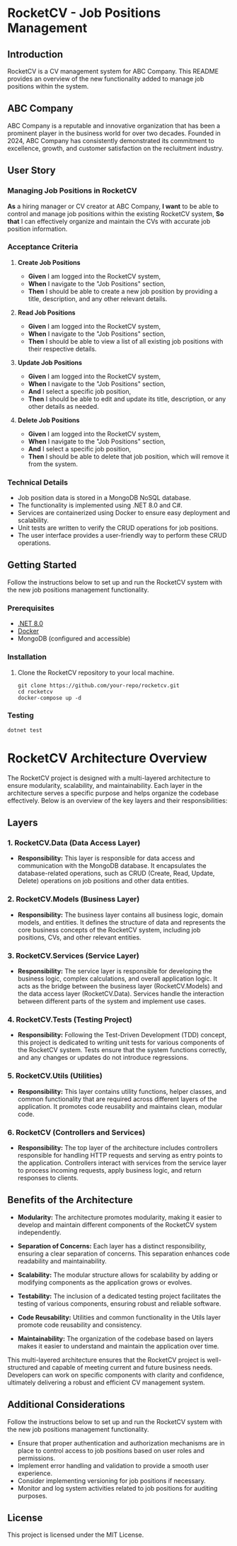# RocketCV - Job Positions Management

## Introduction

RocketCV is a CV management system for ABC Company. This README provides an overview of the new functionality added to manage job positions within the system.

## ABC Company

ABC Company is a reputable and innovative organization that has been a prominent player in the business world for over two decades. Founded in 2024, ABC Company has consistently demonstrated its commitment to excellence, growth, and customer satisfaction on the recluitment industry.

## User Story

### Managing Job Positions in RocketCV

**As** a hiring manager or CV creator at ABC Company,
**I want** to be able to control and manage job positions within the existing RocketCV system,
**So that** I can effectively organize and maintain the CVs with accurate job position information.

### Acceptance Criteria

1. **Create Job Positions**
   - **Given** I am logged into the RocketCV system,
   - **When** I navigate to the "Job Positions" section,
   - **Then** I should be able to create a new job position by providing a title, description, and any other relevant details.

2. **Read Job Positions**
   - **Given** I am logged into the RocketCV system,
   - **When** I navigate to the "Job Positions" section,
   - **Then** I should be able to view a list of all existing job positions with their respective details.

3. **Update Job Positions**
   - **Given** I am logged into the RocketCV system,
   - **When** I navigate to the "Job Positions" section,
   - **And** I select a specific job position,
   - **Then** I should be able to edit and update its title, description, or any other details as needed.

4. **Delete Job Positions**
   - **Given** I am logged into the RocketCV system,
   - **When** I navigate to the "Job Positions" section,
   - **And** I select a specific job position,
   - **Then** I should be able to delete that job position, which will remove it from the system.

### Technical Details

- Job position data is stored in a MongoDB NoSQL database.
- The functionality is implemented using .NET 8.0 and C#.
- Services are containerized using Docker to ensure easy deployment and scalability.
- Unit tests are written to verify the CRUD operations for job positions.
- The user interface provides a user-friendly way to perform these CRUD operations.

## Getting Started

Follow the instructions below to set up and run the RocketCV system with the new job positions management functionality.

### Prerequisites

- [.NET 8.0](https://dotnet.microsoft.com/download/dotnet/8.0)
- [Docker](https://www.docker.com/)
- MongoDB (configured and accessible)

### Installation

1. Clone the RocketCV repository to your local machine.

   ```shell
   git clone https://github.com/your-repo/rocketcv.git
   cd rocketcv
   docker-compose up -d
   ```

### Testing
   ```shell
   dotnet test
   ```

# RocketCV Architecture Overview

The RocketCV project is designed with a multi-layered architecture to ensure modularity, scalability, and maintainability. Each layer in the architecture serves a specific purpose and helps organize the codebase effectively. Below is an overview of the key layers and their responsibilities:

## Layers

### 1. RocketCV.Data (Data Access Layer)

- **Responsibility:** This layer is responsible for data access and communication with the MongoDB database. It encapsulates the database-related operations, such as CRUD (Create, Read, Update, Delete) operations on job positions and other data entities.

### 2. RocketCV.Models (Business Layer)

- **Responsibility:** The business layer contains all business logic, domain models, and entities. It defines the structure of data and represents the core business concepts of the RocketCV system, including job positions, CVs, and other relevant entities.

### 3. RocketCV.Services (Service Layer)

- **Responsibility:** The service layer is responsible for developing the business logic, complex calculations, and overall application logic. It acts as the bridge between the business layer (RocketCV.Models) and the data access layer (RocketCV.Data). Services handle the interaction between different parts of the system and implement use cases.

### 4. RocketCV.Tests (Testing Project)

- **Responsibility:** Following the Test-Driven Development (TDD) concept, this project is dedicated to writing unit tests for various components of the RocketCV system. Tests ensure that the system functions correctly, and any changes or updates do not introduce regressions.

### 5. RocketCV.Utils (Utilities)

- **Responsibility:** This layer contains utility functions, helper classes, and common functionality that are required across different layers of the application. It promotes code reusability and maintains clean, modular code.

### 6. RocketCV (Controllers and Services)

- **Responsibility:** The top layer of the architecture includes controllers responsible for handling HTTP requests and serving as entry points to the application. Controllers interact with services from the service layer to process incoming requests, apply business logic, and return responses to clients.

## Benefits of the Architecture

- **Modularity:** The architecture promotes modularity, making it easier to develop and maintain different components of the RocketCV system independently.

- **Separation of Concerns:** Each layer has a distinct responsibility, ensuring a clear separation of concerns. This separation enhances code readability and maintainability.

- **Scalability:** The modular structure allows for scalability by adding or modifying components as the application grows or evolves.

- **Testability:** The inclusion of a dedicated testing project facilitates the testing of various components, ensuring robust and reliable software.

- **Code Reusability:** Utilities and common functionality in the Utils layer promote code reusability and consistency.

- **Maintainability:** The organization of the codebase based on layers makes it easier to understand and maintain the application over time.

This multi-layered architecture ensures that the RocketCV project is well-structured and capable of meeting current and future business needs. Developers can work on specific components with clarity and confidence, ultimately delivering a robust and efficient CV management system.

## Additional Considerations

Follow the instructions below to set up and run the RocketCV system with the new job positions management functionality.

- Ensure that proper authentication and authorization mechanisms are in place to control access to job positions based on user roles and permissions.
- Implement error handling and validation to provide a smooth user experience.
- Consider implementing versioning for job positions if necessary.
- Monitor and log system activities related to job positions for auditing purposes.

## License

This project is licensed under the MIT License.